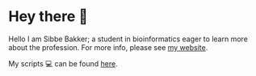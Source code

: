 # Hey there 👋

Hello I am Sibbe Bakker; a student in bioinformatics eager to learn more about the profession. For more info, please see [my website](https://luke-ebbis.github.io/).

My scripts 💻 can be found [here](https://github.com/Luke-ebbis/script). 

